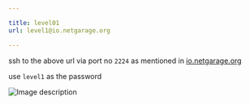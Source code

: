 ```yaml
---

title: level01
url: level1@io.netgarage.org

---
```


ssh to the above url via port no `2224` as mentioned in [io.netgarage.org](http://io.netgarage.org/)

use `level1` as the password 

![Image description](https://drive.google.com/file/d/14bwdcNzJTWY4EHtOl2CyNlcnMRtE2PZG/view)
